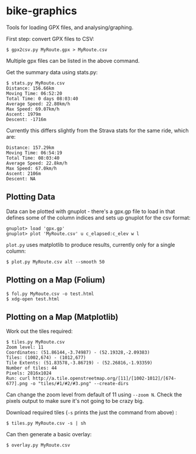 # bike-graphics

Tools for loading GPX files, and analysing/graphing.

First step: convert GPX files to CSV:

```
$ gpx2csv.py MyRoute.gpx > MyRoute.csv
```

Multiple gpx files can be listed in the above command.

Get the summary data using stats.py:

```
$ stats.py MyRoute.csv
Distance: 156.66km
Moving Time: 06:52:20
Total Time: 0 days 08:03:40
Average Speed: 22.80km/h
Max Speed: 69.07km/h
Ascent: 1979m
Descent: -1716m
```

Currently this differs slightly from the Strava stats for the same ride, which are:

```
Distance: 157.29km
Moving Time: 06:54:19
Total Time: 08:03:40
Average Speed: 22.8km/h
Max Speed: 67.0km/h
Ascent: 2106m
Descent: NA
```

## Plotting Data

Data can be plotted with gnuplot - there's a gpx.gp file to load in that defines some of the column indices and sets up gnuplot for the csv format:

```
gnuplot> load 'gpx.gp'
gnuplot> plot 'MyRoute.csv' u c_elapsed:c_elev w l
```

`plot.py` uses matplotlib to produce results, currently only for a single column:

```
$ plot.py MyRoute.csv alt --smooth 50
```

## Plotting on a Map (Folium)

```
$ fol.py MyRoute.csv -o test.html
$ xdg-open test.html
```


## Plotting on a Map (Matplotlib)

Work out the tiles required:

```
$ tiles.py MyRoute.csv
Zoom level: 11
Coordinates: (51.86144,-3.74987) - (52.19328,-2.09383)
Tiles: (1002,674) - (1012,677)
Tile Extents: (51.83578,-3.86719) - (52.26816,-1.93359)
Number of tiles: 44
Pixels: 2816x1024
Run: curl http://a.tile.openstreetmap.org/[11]/[1002-1012]/[674-677].png -o "tiles/#1/#2/#3.png" --create-dirs
```

Can change the zoom level from default of 11 using `--zoom N`. Check the pixels output to make sure it's not going to be crazy big. 

Download required tiles (`-s` prints the just the command from above) :

```
$ tiles.py MyRoute.csv -s | sh
```

Can then generate a basic overlay:

```
$ overlay.py MyRoute.csv
```
